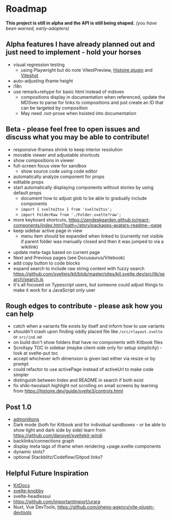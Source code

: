 # Roadmap

**This project is still in alpha and the API is still being shaped.**
*(you have been warned, early-adopters)*

## Alpha features I have already planned out and just need to implement - hold your horses
- visual regression testing
  - using Playwright but do note VitestPreview, [Histoire plugin](https://github.com/histoire-dev/histoire/tree/main/packages/histoire-plugin-screenshot) and [Viteshot](https://viteshot.com/)
- auto-adjusting iframe height
- i18n
- use remark+rehype for basic html instead of mdsvex
  - compositions display in documentation when referenced, update the MDSvex to parse for links to compositions and just create an ID that can be targeted by composition
  - May need .not-prose when hoisted into documentation

## Beta - please feel free to open issues and discuss what you may be able to contribute!
- responsive iframes shrink to keep interior resolution
- movable viewer and adjustable shortcuts
- show compositions in viewer
- full-screen focus view for sandbox
  - show source code using code editor <!-- i-tabler-code"-->
- automatically analyze component for props
- editable props 
- start automatically displaying components without stories by using default props
  - document how to adjust glob to be able to gradually include components
  - `import { svelte2tsx } from 'svelte2tsx';`
  - `import FolderRaw from './Folder.svelte?raw';`
- more keyboard shortcuts, https://zendeskgarden.github.io/react-components/index.html?path=/story/packages-avatars-readme--page
- keep sidebar active page in view
  - menu item should be expanded when linked to (currently not visible if parent folder was manually closed and then it was jumped to via a wikilink)
- update meta-tags based on current page
- Next and Previous pages (see Docusaurus/Vitebook)
- add copy button to code blocks
- expand search to include raw string content with fuzzy search https://github.com/sveltejs/kit/blob/master/sites/kit.svelte.dev/src/lib/search/search.js
- it's all focused on Typescript users, but someone could adjust things to make it work for a JavaScript only user

## Rough edges to contribute - please ask how you can help
- catch when a variants file exists by itself and inform how to use variants
- shouldn't crash upon finding oddly placed file like `/src/+layout.svelte` or `src/ind.md`
- on build don't show folders that have no components with Kitbook files 
- Scrollspy TOC in sidebar (maybe client-side only for setup simplicity) - look at svelte-put toc
- accept whichever w/h dimension is given last either via resize or by prompt
- could refactor to use activePage instead of activeUrl to make code simpler
- distinguish between Index and README in search if both exist
- fix shiki-twoslash highlight not scrolling on small screens by learning from https://histoire.dev/guide/svelte3/controls.html

## Post 1.0
- [admonitions](https://docusaurus.io/docs/markdown-features/admonitions)
- Dark mode (both for Kitbook and for individual sandboxes - or be able to show light and dark side by side) learn from https://github.com/dansvel/sveltekit-windi
- backlinks/connections graph
- display meta tags of iframe when rendering +page.svelte components
- dynamic slots?
- optional Stackblitz/Codeflow/Gitpod links? 

## Helpful Future Inspiration

- [KitDocs](https://kit-docs.svelteness.dev/) 
- [svelte-knobby](https://github.com/Rich-Harris/svelte-knobby)
- svelte-headlessui
- https://github.com/importantimport/urara
- Nuxt, Vue DevTools, https://github.com/pheno-agency/vite-plugin-devtools
